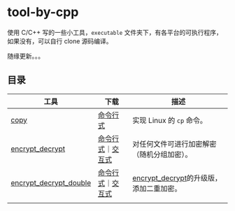 # tool-by-cpp

使用 C/C++ 写的一些小工具，`executable` 文件夹下，有各平台的可执行程序，如果没有，可以自行 clone 源码编译。

随缘更新。。。



## 目录

| 工具                                                         | 下载                                                         | 描述                                                         |
| ------------------------------------------------------------ | ------------------------------------------------------------ | ------------------------------------------------------------ |
| [copy](https://github.com/AimTao/tool-by-cpp/tree/master/executable/copy) | [命令行式](https://github.com/AimTao/tool-by-cpp/releases/tag/v1.0.0) | 实现 Linux 的 `cp` 命令。                                    |
| [encrypt_decrypt](https://github.com/AimTao/tool-by-cpp/tree/master/executable/encrypt_decrypt) | [命令行式](https://github.com/AimTao/tool-by-cpp/releases/tag/v2.0.0)｜[交互式](https://github.com/AimTao/tool-by-cpp/releases/tag/v2.1.0) | 对任何文件可进行加密解密（随机分组加密）。                   |
| [encrypt_decrypt_double](https://github.com/AimTao/tool-by-cpp/tree/master/executable/encrypt_decrypt_double) | [命令行式](https://github.com/AimTao/tool-by-cpp/releases/tag/v3.0.0)｜[交互式](https://github.com/AimTao/tool-by-cpp/releases/tag/v3.1.0) | [encrypt_decrypt](https://github.com/AimTao/tool-by-cpp/tree/master/executable/encrypt_decrypt)的升级版，添加二重加密。 |
|                                                              |                                                              |                                                              |

